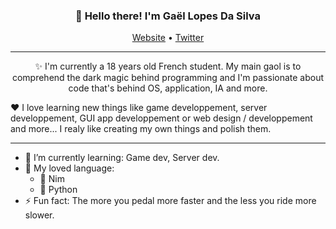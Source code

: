 ﻿<h3 align="center">👋 Hello there! I'm Gaël Lopes Da Silva</h3>
<p align="center">
  <a href="https://gael-lopes-da-silva.github.io/MyPortfolio/" target="_BLANK">Website</a> •
  <a href="#">Twitter</a>
</p>

---

<p align="center">✨ I'm currently a 18 years old French student. My main gaol is to comprehend the dark magic behind programming and I'm passionate about code that's behind OS, application, IA and more.</p>

<p aligne="center">❤️ I love learning new things like game developpement, server developpement, GUI app developpement or web design / developpement and more... I realy like creating my own things and polish them.</p>

---

- 🌱 I’m currently learning: Game dev, Server dev.
- 📖 My loved language:
  - 👑 Nim
  - 🐍 Python
- ⚡ Fun fact: The more you pedal more faster and the less you ride more slower.
